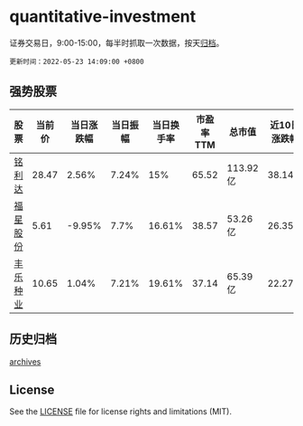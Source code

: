 # quantitative-investment

证券交易日，9:00-15:00，每半时抓取一次数据，按天[归档](archives)。

`更新时间：2022-05-23 14:09:00 +0800`

## 强势股票

|股票|当前价|当日涨跌幅|当日振幅|当日换手率|市盈率TTM|总市值|近10日涨跌幅|
|----|----|----|----|----|----|----|----|
|[铭利达](https://xueqiu.com/S/SZ301268)|28.47|2.56%|7.24%|15%|65.52|113.92亿|38.14%|
|[福星股份](https://xueqiu.com/S/SZ000926)|5.61|-9.95%|7.7%|16.61%|38.57|53.26亿|26.35%|
|[丰乐种业](https://xueqiu.com/S/SZ000713)|10.65|1.04%|7.21%|19.61%|37.14|65.39亿|22.27%|

## 历史归档

[archives](archives)

## License

See the [LICENSE](LICENSE) file for license rights and limitations (MIT).